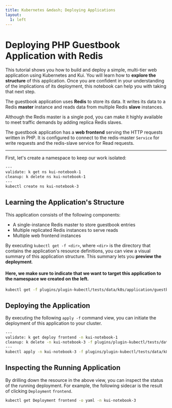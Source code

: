 ```yaml
---
title: Kubernetes &mdash; Deploying Applications
layout:
  1: left
---
```


# Deploying PHP Guestbook Application with Redis

This tutorial shows you how to build and deploy a simple, multi-tier
web application using Kubernetes and Kui. You will learn how to
**explore the structure** of this application. Once you are confident
in your understanding of the implications of its deployment, this
notebook can help you with taking that next step.

The guestbook application uses **Redis** to store its data. It writes
its data to a Redis **master** instance and reads data from multiple
Redis **slave** instances.

Although the Redis master is a single pod, you can make it highly
available to meet traffic demands by adding replica Redis slaves.

The guestbook application has a **web frontend** serving the HTTP
requests written in PHP. It is configured to connect to the
redis-master `Service` for write requests and the redis-slave service
for Read requests.

---

First, let's create a namespace to keep our work isolated:

```bash
---
validate: k get ns kui-notebook-1
cleanup: k delete ns kui-notebook-1
---
kubectl create ns kui-notebook-3
```

## Learning the Application's Structure

This application consists of the following components:

- A single-instance Redis master to store guestbook entries
- Multiple replicated Redis instances to serve reads
- Multiple web frontend instances

By executing `kubectl get -f <dir>`, where `<dir>` is the directory
that contains the application's resource definitions, you can view a
visual summary of this application structure. This summary lets you
**preview the deployment**.

#### Here, we make sure to indicate that we want to target this application to the namespace we created on the left.

```bash
kubectl get -f plugins/plugin-kubectl/tests/data/k8s/application/guestbook/ -n kui-notebook-3
```

## Deploying the Application

By executing the following `apply -f` command view, you can initiate
the deployment of this application to your cluster.

```bash
---
validate: k get deploy frontend -n kui-notebook-1
cleanup: k delete -n kui-notebook-3 -f plugins/plugin-kubectl/tests/data/k8s/application/guestbook/
---
kubectl apply -n kui-notebook-3 -f plugins/plugin-kubectl/tests/data/k8s/application/guestbook/
```

## Inspecting the Running Application

By drilling down the resource in the above view, you can inspect the
status of the running deployment. For example, the following sidecar
is the result of clicking `Deployment` `frontend`.

```bash
kubectl get Deployment frontend -o yaml -n kui-notebook-3
```
